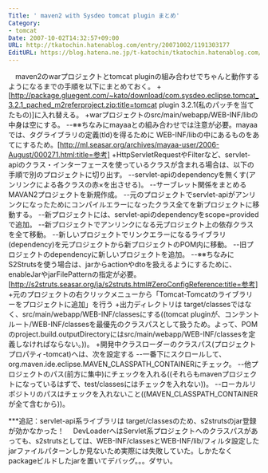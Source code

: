```yaml
---
Title: ' maven2 with Sysdeo tomcat plugin まとめ'
Category:
- tomcat
Date: 2007-10-02T14:32:57+09:00
URL: http://tkatochin.hatenablog.com/entry/20071002/1191303177
EditURL: https://blog.hatena.ne.jp/t-katochin/tkatochin.hatenablog.com/atom/entry/6653586347154755156
---
```


　maven2のwarプロジェクトとtomcat pluginの組み合わせでちゃんと動作するようになるまでの手順を以下にまとめておく。
+[http://package.gluegent.com/~kato/download/com.sysdeo.eclipse.tomcat_3.2.1_pached_m2referproject.zip:title=tomcat plugin 3.2.1(私のパッチを当てたもの)]に入れ替える。
+warプロジェクトのsrc/main/webapp/WEB-INF/libの中身は空にする。
--※※ちなみにmayaaとの組み合わせでは注意が必要。mayaaでは、タグライブラリの定義(tld)を得るために WEB-INF/libの中にあるものをあてにするため。[http://ml.seasar.org/archives/mayaa-user/2006-August/000271.html:title=参考]
+HttpServletRequestやFilterなど、servlet-apiのクラス・インターフェースを使っているクラスが含まれる場合は、以下の手順で別のプロジェクトに切り出す。
--servlet-apiのdependencyを無くす(アンリンクによる各クラスの赤×を出させる)。
--サーブレット関係をまとめるMAVAN2プロジェクトを新規作成。
--元のプロジェクトでservlet-apiがアンリンクになったためにコンパイルエラーになったクラス全てを新プロジェクトに移動する。
--新プロジェクトには、servlet-apiのdependencyをscope=providedで追加。
--新プロジェクトでアンリンクになる元プロジェクト上の依存クラスを全て移動。
--新しいプロジェクトでリンクエラーになるライブラリ(dependency)を元プロジェクトから新プロジェクトのPOM内に移動。
--旧プロジェクトのdependencyに新しいプロジェクトを追加。
--※※ちなみにS2Strutsを使う場合は、jarからactionやdtoを扱えるようにするために、enableJarやjarFilePatternの指定が必要。[http://s2struts.seasar.org/ja/s2struts.html#ZeroConfigReference:title=参考]
+元のプロジェクトの右クリックメニューから「Tomcat-Tomcatのライブラリーをプロジェクトに追加」を行う
+出力ディレクトリは target/classesではなく、src/main/webapp/WEB-INF/classesにする((tomcat pluginが、コンテントルート/WEB-INF/classesを最優先のクラスパスとして扱うため。よって、POMのproject.build.outputDirectoryにはsrc/main/webapp/WEB-INF/classesを定義しなければならない。))。
+開発中クラスローダーのクラスパス(プロジェクトプロパティ-tomcat)へは、次を設定する
--一番下にスクロールして、org.maven.ide.eclipse.MAVEN_CLASSPATH_CONTAINERにチェック。
--他プロジェクトのパス(前方に集中)にチェックを入れる((それらもmavenプロジェクトになっているはずで、test/classesにはチェックを入れない))。
--ローカルリポジトリのパスはチェックを入れないこと((MAVEN_CLASSPATH_CONTAINERが全て含むから))。

***追記：servlet-api系ライブラリは target/classesのため、s2strutsのjar登録が効かなかった！
　DevLoaderへはServlet系プロジェクトへのクラスパスがあっても、s2strutsとしては、WEB-INF/classesとWEB-INF/lib/フィルタ設定したjarファイルパターンしか見ないため実際には失敗していた。しかたなくpackageビルドしたjarを置いてデバッグ。。。ダサい。
